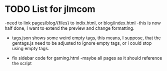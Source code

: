 # TODO List for jlmcom
-need to link pages/blog/{files} to indix.html, or blog/index.html -this is now half done, I want to extend the preview and change formatting.

- tags.json shows some weird empty tags, this means, I suppose, that the gentags.js need to be adjusted to ignore empty tags, or i could stop using empty tags.

- fix sidebar code for gaming.html -maybe all pages as it should reference the script
